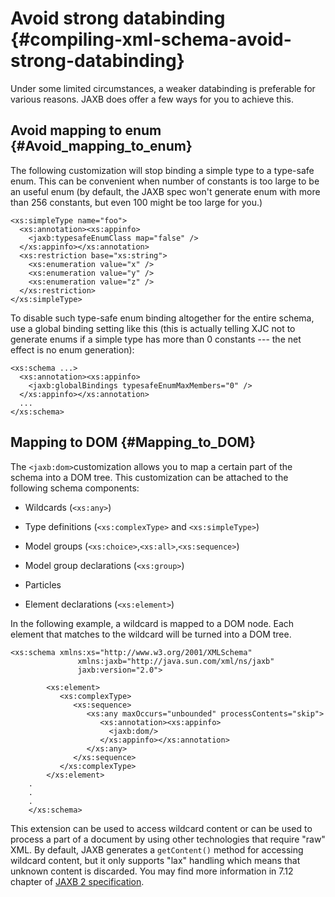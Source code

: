 Avoid strong databinding {#compiling-xml-schema-avoid-strong-databinding}
========================

Under some limited circumstances, a weaker databinding is preferable for
various reasons. JAXB does offer a few ways for you to achieve this.

Avoid mapping to enum {#Avoid_mapping_to_enum}
---------------------

The following customization will stop binding a simple type to a
type-safe enum. This can be convenient when number of constants is too
large to be an useful enum (by default, the JAXB spec won\'t generate
enum with more than 256 constants, but even 100 might be too large for
you.)

``` {.xml}
<xs:simpleType name="foo">
  <xs:annotation><xs:appinfo>
    <jaxb:typesafeEnumClass map="false" />
  </xs:appinfo></xs:annotation>
  <xs:restriction base="xs:string">
    <xs:enumeration value="x" />
    <xs:enumeration value="y" />
    <xs:enumeration value="z" />
  </xs:restriction>
</xs:simpleType>
```

To disable such type-safe enum binding altogether for the entire schema,
use a global binding setting like this (this is actually telling XJC not
to generate enums if a simple type has more than 0 constants \-\-- the
net effect is no enum generation):

``` {.xml}
<xs:schema ...>
  <xs:annotation><xs:appinfo>
    <jaxb:globalBindings typesafeEnumMaxMembers="0" />
  </xs:appinfo></xs:annotation>
  ...
</xs:schema>
```

Mapping to DOM {#Mapping_to_DOM}
--------------

The `<jaxb:dom>`customization allows you to map a certain part of the
schema into a DOM tree. This customization can be attached to the
following schema components:

-   Wildcards (`<xs:any>`)

-   Type definitions (`<xs:complexType>` and `<xs:simpleType>`)

-   Model groups (`<xs:choice>`,`<xs:all>`,`<xs:sequence>`)

-   Model group declarations (`<xs:group>`)

-   Particles

-   Element declarations (`<xs:element>`)

In the following example, a wildcard is mapped to a DOM node. Each
element that matches to the wildcard will be turned into a DOM tree.

``` {.xml}
<xs:schema xmlns:xs="http://www.w3.org/2001/XMLSchema"
               xmlns:jaxb="http://java.sun.com/xml/ns/jaxb"
               jaxb:version="2.0">

        <xs:element>
           <xs:complexType>
              <xs:sequence>
                 <xs:any maxOccurs="unbounded" processContents="skip">
                    <xs:annotation><xs:appinfo>
                      <jaxb:dom/>
                    </xs:appinfo></xs:annotation>
                 </xs:any>
              </xs:sequence>
           </xs:complexType>
        </xs:element>
    .
    .
    .
    </xs:schema>
```

This extension can be used to access wildcard content or can be used to
process a part of a document by using other technologies that require
\"raw\" XML. By default, JAXB generates a `getContent()` method for
accessing wildcard content, but it only supports \"lax\" handling which
means that unknown content is discarded. You may find more information
in 7.12 chapter of [JAXB 2
specification](http://www.jcp.org/en/jsr/detail?id=222).
